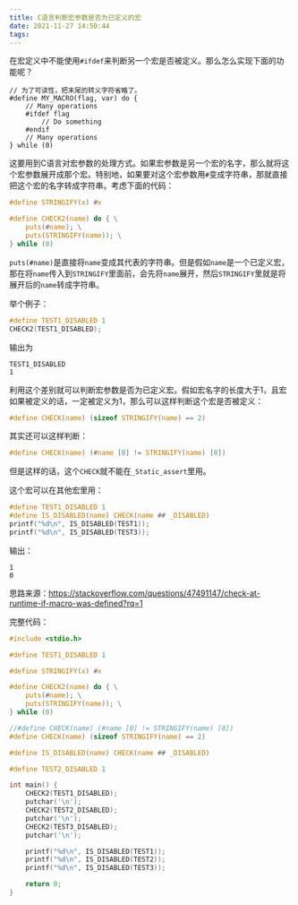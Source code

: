 ```yaml
---
title: C语言判断宏参数是否为已定义的宏
date: 2021-11-27 14:50:44
tags:
---
```


在宏定义中不能使用```#ifdef```来判断另一个宏是否被定义。那么怎么实现下面的功能呢？

```
// 为了可读性，把末尾的转义字符省略了。
#define MY_MACRO(flag, var) do {
    // Many operations
    #ifdef flag
        // Do something
    #endif
    // Many operations
} while (0)
```

这要用到C语言对宏参数的处理方式。如果宏参数是另一个宏的名字，那么就将这个宏参数展开成那个宏。特别地，如果要对这个宏参数用```#```变成字符串，那就直接把这个宏的名字转成字符串。考虑下面的代码：

```c
#define STRINGIFY(x) #x

#define CHECK2(name) do { \
	puts(#name); \
	puts(STRINGIFY(name)); \
} while (0)
```

```puts(#name)```是直接将```name```变成其代表的字符串。但是假如```name```是一个已定义宏，那在将```name```传入到```STRINGIFY```里面前，会先将```name```展开，然后```STRINGIFY```里就是将展开后的```name```转成字符串。

举个例子：

```c
#define TEST1_DISABLED 1
CHECK2(TEST1_DISABLED);
```

输出为

```
TEST1_DISABLED
1
```

利用这个差别就可以判断宏参数是否为已定义宏。假如宏名字的长度大于1，且宏如果被定义的话，一定被定义为1，那么可以这样判断这个宏是否被定义：

```c
#define CHECK(name) (sizeof STRINGIFY(name) == 2)
```

其实还可以这样判断：

```c
#define CHECK(name) (#name [0] != STRINGIFY(name) [0])
```

但是这样的话，这个```CHECK```就不能在```_Static_assert```里用。

这个宏可以在其他宏里用：

```c
#define TEST1_DISABLED 1
#define IS_DISABLED(name) CHECK(name ## _DISABLED)
printf("%d\n", IS_DISABLED(TEST1));
printf("%d\n", IS_DISABLED(TEST3));
```

输出：

```
1
0
```

思路来源：<https://stackoverflow.com/questions/47491147/check-at-runtime-if-macro-was-defined?rq=1>

完整代码：

```c
#include <stdio.h>

#define TEST1_DISABLED 1

#define STRINGIFY(x) #x

#define CHECK2(name) do { \
	puts(#name); \
	puts(STRINGIFY(name)); \
} while (0)

//#define CHECK(name) (#name [0] != STRINGIFY(name) [0])
#define CHECK(name) (sizeof STRINGIFY(name) == 2)

#define IS_DISABLED(name) CHECK(name ## _DISABLED)

#define TEST2_DISABLED 1

int main() {
	CHECK2(TEST1_DISABLED);
	putchar('\n');
	CHECK2(TEST2_DISABLED);
	putchar('\n');
	CHECK2(TEST3_DISABLED);
	putchar('\n');

	printf("%d\n", IS_DISABLED(TEST1));
	printf("%d\n", IS_DISABLED(TEST2));
	printf("%d\n", IS_DISABLED(TEST3));

	return 0;
}
```
